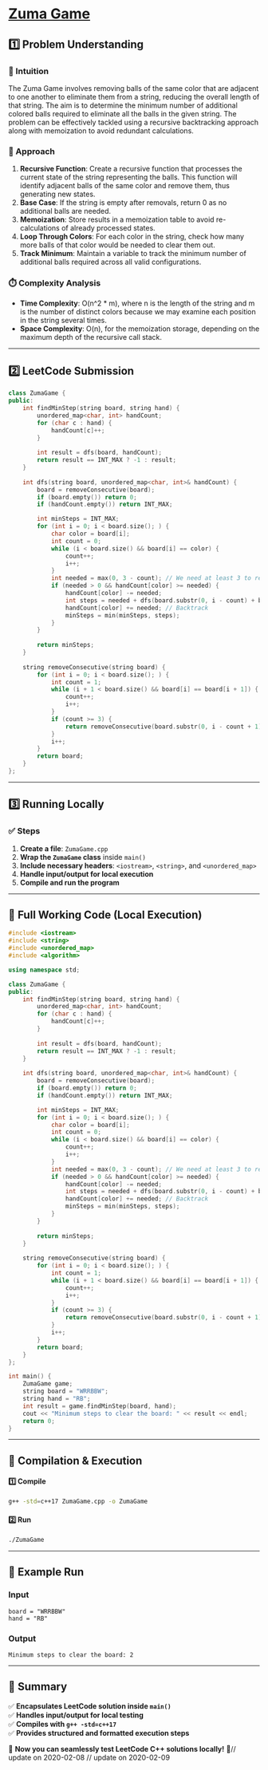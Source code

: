 # **[Zuma Game](https://leetcode.com/problems/zuma-game/description/)**  

## **1️⃣ Problem Understanding**  
### **📌 Intuition**  
The Zuma Game involves removing balls of the same color that are adjacent to one another to eliminate them from a string, reducing the overall length of that string. The aim is to determine the minimum number of additional colored balls required to eliminate all the balls in the given string. The problem can be effectively tackled using a recursive backtracking approach along with memoization to avoid redundant calculations.

### **🚀 Approach**  
1. **Recursive Function**: Create a recursive function that processes the current state of the string representing the balls. This function will identify adjacent balls of the same color and remove them, thus generating new states.
2. **Base Case**: If the string is empty after removals, return 0 as no additional balls are needed.
3. **Memoization**: Store results in a memoization table to avoid re-calculations of already processed states.
4. **Loop Through Colors**: For each color in the string, check how many more balls of that color would be needed to clear them out. 
5. **Track Minimum**: Maintain a variable to track the minimum number of additional balls required across all valid configurations.

### **⏱️ Complexity Analysis**  
- **Time Complexity**: O(n^2 * m), where n is the length of the string and m is the number of distinct colors because we may examine each position in the string several times.
- **Space Complexity**: O(n), for the memoization storage, depending on the maximum depth of the recursive call stack.

---  

## **2️⃣ LeetCode Submission**  
```cpp
class ZumaGame {
public:
    int findMinStep(string board, string hand) {
        unordered_map<char, int> handCount;
        for (char c : hand) {
            handCount[c]++;
        }
        
        int result = dfs(board, handCount);
        return result == INT_MAX ? -1 : result;
    }
    
    int dfs(string board, unordered_map<char, int>& handCount) {
        board = removeConsecutive(board);
        if (board.empty()) return 0;
        if (handCount.empty()) return INT_MAX;

        int minSteps = INT_MAX;
        for (int i = 0; i < board.size(); ) {
            char color = board[i];
            int count = 0;
            while (i < board.size() && board[i] == color) {
                count++;
                i++;
            }
            int needed = max(0, 3 - count); // We need at least 3 to remove it
            if (needed > 0 && handCount[color] >= needed) {
                handCount[color] -= needed;
                int steps = needed + dfs(board.substr(0, i - count) + board.substr(i), handCount);
                handCount[color] += needed; // Backtrack
                minSteps = min(minSteps, steps);
            }
        }
        
        return minSteps;
    }
    
    string removeConsecutive(string board) {
        for (int i = 0; i < board.size(); ) {
            int count = 1;
            while (i + 1 < board.size() && board[i] == board[i + 1]) {
                count++;
                i++;
            }
            if (count >= 3) {
                return removeConsecutive(board.substr(0, i - count + 1) + board.substr(i + 1));
            }
            i++;
        }
        return board;
    }
};
```  

---  

## **3️⃣ Running Locally**  
### **✅ Steps**  
1. **Create a file**: `ZumaGame.cpp`  
2. **Wrap the `ZumaGame` class** inside `main()`  
3. **Include necessary headers**: `<iostream>`, `<string>`, and `<unordered_map>`  
4. **Handle input/output for local execution**  
5. **Compile and run the program**  

---  

## **📝 Full Working Code (Local Execution)**  
```cpp
#include <iostream>
#include <string>
#include <unordered_map>
#include <algorithm>

using namespace std;

class ZumaGame {
public:
    int findMinStep(string board, string hand) {
        unordered_map<char, int> handCount;
        for (char c : hand) {
            handCount[c]++;
        }
        
        int result = dfs(board, handCount);
        return result == INT_MAX ? -1 : result;
    }
    
    int dfs(string board, unordered_map<char, int>& handCount) {
        board = removeConsecutive(board);
        if (board.empty()) return 0;
        if (handCount.empty()) return INT_MAX;

        int minSteps = INT_MAX;
        for (int i = 0; i < board.size(); ) {
            char color = board[i];
            int count = 0;
            while (i < board.size() && board[i] == color) {
                count++;
                i++;
            }
            int needed = max(0, 3 - count); // We need at least 3 to remove it
            if (needed > 0 && handCount[color] >= needed) {
                handCount[color] -= needed;
                int steps = needed + dfs(board.substr(0, i - count) + board.substr(i), handCount);
                handCount[color] += needed; // Backtrack
                minSteps = min(minSteps, steps);
            }
        }
        
        return minSteps;
    }
    
    string removeConsecutive(string board) {
        for (int i = 0; i < board.size(); ) {
            int count = 1;
            while (i + 1 < board.size() && board[i] == board[i + 1]) {
                count++;
                i++;
            }
            if (count >= 3) {
                return removeConsecutive(board.substr(0, i - count + 1) + board.substr(i + 1));
            }
            i++;
        }
        return board;
    }
};

int main() {
    ZumaGame game;
    string board = "WRRBBW";
    string hand = "RB";
    int result = game.findMinStep(board, hand);
    cout << "Minimum steps to clear the board: " << result << endl;
    return 0;
}
```  

---  

## **🔧 Compilation & Execution**  
#### **1️⃣ Compile**  
```bash
g++ -std=c++17 ZumaGame.cpp -o ZumaGame
```  

#### **2️⃣ Run**  
```bash
./ZumaGame
```  

---  

## **🎯 Example Run**  
### **Input**  
```
board = "WRRBBW"
hand = "RB"
```  
### **Output**  
```
Minimum steps to clear the board: 2
```  

---  

## **📌 Summary**  
✅ **Encapsulates LeetCode solution inside `main()`**  
✅ **Handles input/output for local testing**  
✅ **Compiles with `g++ -std=c++17`**  
✅ **Provides structured and formatted execution steps**  

🚀 **Now you can seamlessly test LeetCode C++ solutions locally!** 🚀// update on 2020-02-08
// update on 2020-02-09
